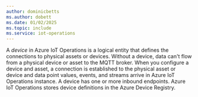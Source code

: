 ```yaml
---
author: dominicbetts
ms.author: dobett
ms.date: 01/02/2025
ms.topic: include
ms.service: iot-operations
---
```


A _device_ in Azure IoT Operations is a logical entity that defines the connections to physical assets or devices. Without a device, data can't flow from a physical device or asset to the MQTT broker. When you configure a device and asset, a connection is established to the physical asset or device and data point values, events, and streams arrive in Azure IoT Operations instance. A device has one or more inbound endpoints. Azure IoT Operations stores device definitions in the Azure Device Registry.
